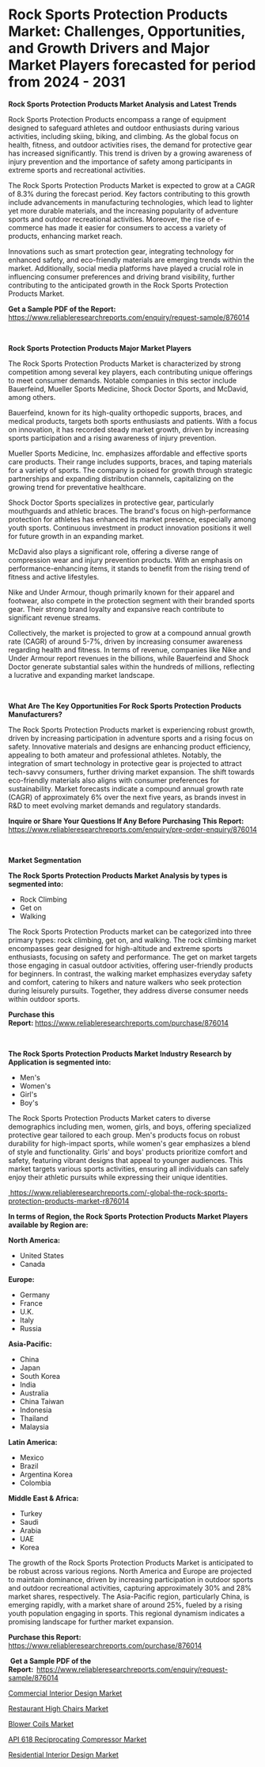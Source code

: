 <p><h1>Rock Sports Protection Products Market: Challenges, Opportunities, and Growth Drivers and Major Market Players forecasted for period from 2024 - 2031</h1></p><p><strong>Rock Sports Protection Products Market Analysis and Latest Trends</strong></p>
<p><p>Rock Sports Protection Products encompass a range of equipment designed to safeguard athletes and outdoor enthusiasts during various activities, including skiing, biking, and climbing. As the global focus on health, fitness, and outdoor activities rises, the demand for protective gear has increased significantly. This trend is driven by a growing awareness of injury prevention and the importance of safety among participants in extreme sports and recreational activities.</p><p>The Rock Sports Protection Products Market is expected to grow at a CAGR of 8.3% during the forecast period. Key factors contributing to this growth include advancements in manufacturing technologies, which lead to lighter yet more durable materials, and the increasing popularity of adventure sports and outdoor recreational activities. Moreover, the rise of e-commerce has made it easier for consumers to access a variety of products, enhancing market reach.</p><p>Innovations such as smart protection gear, integrating technology for enhanced safety, and eco-friendly materials are emerging trends within the market. Additionally, social media platforms have played a crucial role in influencing consumer preferences and driving brand visibility, further contributing to the anticipated growth in the Rock Sports Protection Products Market.</p></p>
<p><strong>Get a Sample PDF of the Report:&nbsp;</strong> <a href="https://www.reliableresearchreports.com/enquiry/request-sample/876014">https://www.reliableresearchreports.com/enquiry/request-sample/876014</a></p>
<p>&nbsp;</p>
<p><strong>Rock Sports Protection Products Major Market Players</strong></p>
<p><p>The Rock Sports Protection Products Market is characterized by strong competition among several key players, each contributing unique offerings to meet consumer demands. Notable companies in this sector include Bauerfeind, Mueller Sports Medicine, Shock Doctor Sports, and McDavid, among others. </p><p>Bauerfeind, known for its high-quality orthopedic supports, braces, and medical products, targets both sports enthusiasts and patients. With a focus on innovation, it has recorded steady market growth, driven by increasing sports participation and a rising awareness of injury prevention.</p><p>Mueller Sports Medicine, Inc. emphasizes affordable and effective sports care products. Their range includes supports, braces, and taping materials for a variety of sports. The company is poised for growth through strategic partnerships and expanding distribution channels, capitalizing on the growing trend for preventative healthcare.</p><p>Shock Doctor Sports specializes in protective gear, particularly mouthguards and athletic braces. The brand's focus on high-performance protection for athletes has enhanced its market presence, especially among youth sports. Continuous investment in product innovation positions it well for future growth in an expanding market.</p><p>McDavid also plays a significant role, offering a diverse range of compression wear and injury prevention products. With an emphasis on performance-enhancing items, it stands to benefit from the rising trend of fitness and active lifestyles.</p><p>Nike and Under Armour, though primarily known for their apparel and footwear, also compete in the protection segment with their branded sports gear. Their strong brand loyalty and expansive reach contribute to significant revenue streams.</p><p>Collectively, the market is projected to grow at a compound annual growth rate (CAGR) of around 5-7%, driven by increasing consumer awareness regarding health and fitness. In terms of revenue, companies like Nike and Under Armour report revenues in the billions, while Bauerfeind and Shock Doctor generate substantial sales within the hundreds of millions, reflecting a lucrative and expanding market landscape.</p></p>
<p>&nbsp;</p>
<p><strong>What Are The Key Opportunities For Rock Sports Protection Products Manufacturers?</strong></p>
<p><p>The Rock Sports Protection Products market is experiencing robust growth, driven by increasing participation in adventure sports and a rising focus on safety. Innovative materials and designs are enhancing product efficiency, appealing to both amateur and professional athletes. Notably, the integration of smart technology in protective gear is projected to attract tech-savvy consumers, further driving market expansion. The shift towards eco-friendly materials also aligns with consumer preferences for sustainability. Market forecasts indicate a compound annual growth rate (CAGR) of approximately 6% over the next five years, as brands invest in R&D to meet evolving market demands and regulatory standards.</p></p>
<p><strong>Inquire or Share Your Questions If Any Before Purchasing This Report:</strong> <a href="https://www.reliableresearchreports.com/enquiry/pre-order-enquiry/876014">https://www.reliableresearchreports.com/enquiry/pre-order-enquiry/876014</a></p>
<p>&nbsp;</p>
<p><strong>Market Segmentation</strong></p>
<p><strong>The Rock Sports Protection Products Market Analysis by types is segmented into:</strong></p>
<p><ul><li>Rock Climbing</li><li>Get on</li><li>Walking</li></ul></p>
<p><p>The Rock Sports Protection Products market can be categorized into three primary types: rock climbing, get on, and walking. The rock climbing market encompasses gear designed for high-altitude and extreme sports enthusiasts, focusing on safety and performance. The get on market targets those engaging in casual outdoor activities, offering user-friendly products for beginners. In contrast, the walking market emphasizes everyday safety and comfort, catering to hikers and nature walkers who seek protection during leisurely pursuits. Together, they address diverse consumer needs within outdoor sports.</p></p>
<p><strong>Purchase this Report:&nbsp;</strong><a href="https://www.reliableresearchreports.com/purchase/876014">https://www.reliableresearchreports.com/purchase/876014</a></p>
<p>&nbsp;</p>
<p><strong>The Rock Sports Protection Products Market Industry Research by Application is segmented into:</strong></p>
<p><ul><li>Men's</li><li>Women's</li><li>Girl's</li><li>Boy's</li></ul></p>
<p><p>The Rock Sports Protection Products Market caters to diverse demographics including men, women, girls, and boys, offering specialized protective gear tailored to each group. Men's products focus on robust durability for high-impact sports, while women's gear emphasizes a blend of style and functionality. Girls' and boys' products prioritize comfort and safety, featuring vibrant designs that appeal to younger audiences. This market targets various sports activities, ensuring all individuals can safely enjoy their athletic pursuits while expressing their unique identities.</p></p>
<p><a href="https://www.reliableresearchreports.com/-global-the-rock-sports-protection-products-market-r876014">&nbsp;https://www.reliableresearchreports.com/-global-the-rock-sports-protection-products-market-r876014</a></p>
<p><strong>In terms of Region, the Rock Sports Protection Products Market Players available by Region are:</strong></p>
<p>
    <p> <strong> North America: </strong>
        <ul>
            <li>United States</li>
            <li>Canada</li>
        </ul>
        </p> 
    <p> <strong> Europe: </strong>
        <ul>
            <li>Germany</li>
            <li>France</li>
            <li>U.K.</li>
            <li>Italy</li>
            <li>Russia</li>
        </ul>
        </p> 
    <p> <strong> Asia-Pacific: </strong>
        <ul>
            <li>China</li>
            <li>Japan</li>
            <li>South Korea</li>
            <li>India</li>
            <li>Australia</li>
            <li>China Taiwan</li>
            <li>Indonesia</li>
            <li>Thailand</li>
            <li>Malaysia</li>
        </ul>
        </p> 
    <p> <strong> Latin America: </strong>
        <ul>
            <li>Mexico</li>
            <li>Brazil</li>
            <li>Argentina Korea</li>
            <li>Colombia</li>
        </ul>
        </p> 
    <p> <strong> Middle East & Africa: </strong>
        <ul>
            <li>Turkey</li>
            <li>Saudi</li>
            <li>Arabia</li>
            <li>UAE</li>
            <li>Korea</li>
        </ul>
    </p>
    </p>
<p><p>The growth of the Rock Sports Protection Products Market is anticipated to be robust across various regions. North America and Europe are projected to maintain dominance, driven by increasing participation in outdoor sports and outdoor recreational activities, capturing approximately 30% and 28% market shares, respectively. The Asia-Pacific region, particularly China, is emerging rapidly, with a market share of around 25%, fueled by a rising youth population engaging in sports. This regional dynamism indicates a promising landscape for further market expansion.</p></p>
<p><strong>Purchase this Report: </strong><a href="https://www.reliableresearchreports.com/purchase/876014">https://www.reliableresearchreports.com/purchase/876014</a></p>
<p>&nbsp;<strong>Get a Sample PDF of the Report:&nbsp;&nbsp;</strong><a href="https://www.reliableresearchreports.com/enquiry/request-sample/876014">https://www.reliableresearchreports.com/enquiry/request-sample/876014</a></p>
<p><strong></strong></p>
<p><p><a href="https://www.linkedin.com/pulse/commercial-interior-design-market-global-insights-sales-gvppe?trackingId=DWeBjQluSFaJnD5lj42VSA%3D%3D">Commercial Interior Design Market</a></p><p><a href="https://github.com/globismark/Market-Research-Report-List-5/blob/main/restaurant-high-chairs-market.md">Restaurant High Chairs Market</a></p><p><a href="https://www.linkedin.com/pulse/comprehensive-analysis-global-blower-coils-market-growth-dxrec?trackingId=IfW6xjgdSD2QbMW27fPRMA%3D%3D">Blower Coils Market</a></p><p><a href="https://www.linkedin.com/pulse/api-618-reciprocating-compressor-market-industry-trends-qav9c?trackingId=UXyxCy5eT6OC8cJw1UPRVg%3D%3D">API 618 Reciprocating Compressor Market</a></p><p><a href="https://www.linkedin.com/pulse/residential-interior-design-market-global-regional-analysis-jqp4e?trackingId=GK800bqsSJqF7bD%2FYk4jxQ%3D%3D">Residential Interior Design Market</a></p></p>